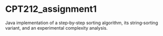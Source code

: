 # CPT212_assignment1
Java implementation of a step‑by‑step sorting algorithm, its string‑sorting variant, and an experimental complexity analysis.
